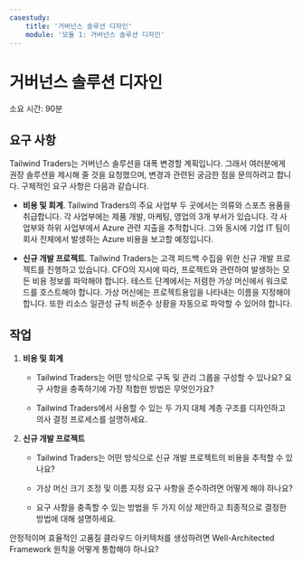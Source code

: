 ```yaml
---
casestudy:
    title: '거버넌스 솔루션 디자인'
    module: '모듈 1: 거버넌스 솔루션 디자인'
---
```


# 거버넌스 솔루션 디자인

소요 시간: 90분

## 요구 사항

Tailwind Traders는 거버넌스 솔루션을 대폭 변경할 계획입니다. 그래서 여러분에게 권장 솔루션을 제시해 줄 것을 요청했으며, 변경과 관련된 궁금한 점을 문의하려고 합니다. 구체적인 요구 사항은 다음과 같습니다.

* **비용 및 회계**. Tailwind Traders의 주요 사업부 두 곳에서는 의류와 스포츠 용품을 취급합니다. 각 사업부에는 제품 개발, 마케팅, 영업의 3개 부서가 있습니다. 각 사업부와 하위 사업부에서 Azure 관련 지출을 추적합니다. 그와 동시에 기업 IT 팀이 회사 전체에서 발생하는 Azure 비용을 보고할 예정입니다.

* **신규 개발 프로젝트**. Tailwind Traders는 고객 피드백 수집을 위한 신규 개발 프로젝트를 진행하고 있습니다. CFO의 지시에 따라, 프로젝트와 관련하여 발생하는 모든 비용 정보를 파악해야 합니다. 테스트 단계에서는 저렴한 가상 머신에서 워크로드를 호스트해야 합니다. 가상 머신에는 프로젝트용임을 나타내는 이름을 지정해야 합니다. 또한 리소스 일관성 규칙 비준수 상황을 자동으로 파악할 수 있어야 합니다.

## 작업

1. **비용 및 회계** 

    * Tailwind Traders는 어떤 방식으로 구독 및 관리 그룹을 구성할 수 있나요? 요구 사항을 충족하기에 가장 적합한 방법은 무엇인가요? 

    * Tailwind Traders에서 사용할 수 있는 두 가지 대체 계층 구조를 디자인하고 의사 결정 프로세스를 설명하세요.

2. **신규 개발 프로젝트** 

    * Tailwind Traders는 어떤 방식으로 신규 개발 프로젝트의 비용을 추적할 수 있나요?

    * 가상 머신 크기 조정 및 이름 지정 요구 사항을 준수하려면 어떻게 해야 하나요? 

    * 요구 사항을 충족할 수 있는 방법을 두 가지 이상 제안하고 최종적으로 결정한 방법에 대해 설명하세요. 

안정적이며 효율적인 고품질 클라우드 아키텍처를 생성하려면 Well-Architected Framework 원칙을 어떻게 통합해야 하나요?

